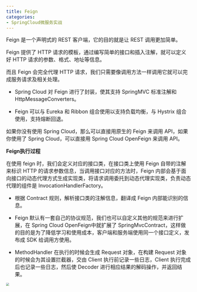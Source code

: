 ```yaml
---
title: Feign
categories: 
- SpringCloud微服务实战
---
```


Feign 是一个声明式的 REST 客户端，它的目的就是让 REST 调用更加简单。

Feign 提供了 HTTP 请求的模板，通过编写简单的接口和插入注解，就可以定义好 HTTP 请求的参数、格式、地址等信息。

而且 Feign 会完全代理 HTTP 请求，我们只需要像调用方法一样调用它就可以完成服务请求及相关处理。

* Spring Cloud 对 Feign 进行了封装，使其支持 SpringMVC 标准注解和 HttpMessageConverters。

* Feign 可以与 Eureka 和 Ribbon 组合使用以支持负载均衡，与 Hystrix 组合使用，支持熔断回退。

如果你没有使用 Spring Cloud，那么可以直接用原生的 Feign 来调用 API，如果你使用了 Spring Cloud，可以直接用 Spring Cloud OpenFeign 来调用 API。

**Feign执行过程**

在使用 feign 时，我们会定义对应的接口类，在接口类上使用 Feign 自带的注解来标识 HTTP 的请求参数信息，当调用接口对应的方法时，Feign 内部会基于面向接口的动态代理方式生成实现类，将请求调用委托到动态代理实现类，负责动态代理的组件是 InvocationHandlerFactory。

* 根据 Contract 规则，解析接口类的注解信息，翻译成 Feign 内部能识别的信息。

* Feign 默认有一套自己的协议规范，我们也可以自定义其他的规范来进行扩展，在 Spring Cloud OpenFeign中就扩展了 SpringMvcContract，这样做的目的是为了降低学习和使用成本，客户端和服务端使用同一个接口定义，发布成 SDK 给调用方使用。

* MethodHandler 在执行的时候会生成 Request 对象，在构建 Request 对象的时候会为其设置拦截器，交由 Client 执行前记录一些日志，Client 执行完成后也记录一些日志，然后使 Decoder 进行相应结果的解码操作，并返回结果。

<img src="https://img-blog.csdnimg.cn/f109761e05c94186bfe4b6bff749ca98.png" style="zoom:50%;" />